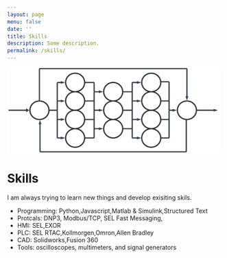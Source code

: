 ```yaml
---
layout: page
menu: false
date: ''
title: Skills
description: Some description.
permalink: /skills/
---
```



<img class="img" src="/assets/img/Skills.svg" alt="WZV" width="500" height="200">

# Skills
I am always trying to learn new things and develop exisiting skils.
<ul>
  <li>Programming: Python,Javascript,Matlab & Simulink,Structured Text</li>
  <li>Protcals: DNP3, Modbus/TCP, SEL Fast Messaging, </li>
  <li>HMI: SEL,EXOR </li>
  <li>PLC: SEL RTAC,Kollmorgen,Omron,Allen Bradley</li>
  <li>CAD: Solidworks,Fusion 360</li>
  <li>Tools: oscilloscopes, multimeters, and signal generators</li>
</ul>  